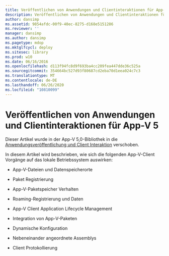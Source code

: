 ```yaml
---
title: Veröffentlichen von Anwendungen und Clientinteraktionen für App-V 5
description: Veröffentlichen von Anwendungen und Clientinteraktionen für App-V 5
author: dansimp
ms.assetid: 9854afdc-00f9-40ec-8275-d168e5151286
ms.reviewer: ''
manager: dansimp
ms.author: dansimp
ms.pagetype: mdop
ms.mktglfcycl: deploy
ms.sitesec: library
ms.prod: w10
ms.date: 06/16/2016
ms.openlocfilehash: d113f94fc8d9f693ba4cc209fea447dde36c525a
ms.sourcegitcommit: 354664bc527d93f80687cd2eba70d1eea024c7c3
ms.translationtype: MT
ms.contentlocale: de-DE
ms.lasthandoff: 06/26/2020
ms.locfileid: "10810099"
---
```

# Veröffentlichen von Anwendungen und Clientinteraktionen für App-V 5


Dieser Artikel wurde in der App-V 5,0-Bibliothek in die [Anwendungsveröffentlichung und Client Interaktion](../appv-v5/application-publishing-and-client-interaction.md) verschoben.

In diesem Artikel wird beschrieben, wie sich die folgenden App-V-Client Vorgänge auf das lokale Betriebssystem auswirken:

-   App-V-Dateien und Datenspeicherorte

-   Paket Registrierung

-   App-V-Paketspeicher Verhalten

-   Roaming-Registrierung und Daten

-   App-V Client Application Lifecycle Management

-   Integration von App-V-Paketen

-   Dynamische Konfiguration

-   Nebeneinander angeordnete Assemblys

-   Client Protokollierung

 

 





